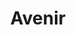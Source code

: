 ---
layout: women
meta: See-Thru 3/4 Sleeve
avail: In-Stock
details: Mesh
material: 100% Cotton
size: Fits Large
measure: L 22" W 19"
feature: Lorem ipsum dolor sit amet, consectetur adipiscing elit. Pellentesque at arcu consequat, ultrices velit ac, convallis augue. Sed egestas odio ut felis malesuada, sit amet tempor.
cost: $35.00
title: Avenir
image: plain-7.jpg
category: plain
---